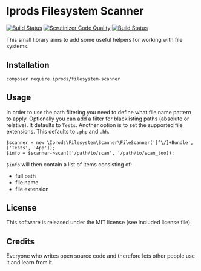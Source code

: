 # Iprods Filesystem Scanner

[![Build Status](https://travis-ci.org/iprods/filesystem-scanner.svg?branch=master)](https://travis-ci.org/iprods/filesystem-scanner)
[![Scrutinizer Code Quality](https://scrutinizer-ci.com/g/iprods/filesystem-scanner/badges/quality-score.png?b=master)](https://scrutinizer-ci.com/g/iprods/filesystem-scanner/?branch=master)
[![Build Status](https://scrutinizer-ci.com/g/iprods/filesystem-scanner/badges/build.png?b=master)](https://scrutinizer-ci.com/g/iprods/filesystem-scanner/build-status/master)

This small library aims to add some useful helpers for working with file systems.

## Installation

    composer require iprods/filesystem-scanner

## Usage

In order to use the path filtering you need to define what file name pattern to apply. 
Optionally you can add a filter for blacklisting paths (absolute or relative). It defaults to `Tests`.
Another option is to set the supported file extensions. This defaults to `.php` and `.hh`.

    $scanner = new \Iprods\Filesystem\Scanner\FileScanner('[^\/]+Bundle', ['Tests', 'App']);
    $info = $scanner->scan(['/path/to/scan', '/path/to/scan_too]);

`$info` will then contain a list of items consisting of:

* full path
* file name
* file extension

## License

This software is released under the MIT license (see included license file).

## Credits

Everyone who writes open source code and therefore lets other people use it and learn from it.
